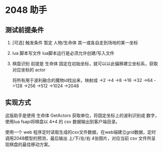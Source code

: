 # 2048 助手

## 测试前提条件

1. [可选] 触发条件
    暂定 人物/生命体 其一或各自走到场地的某一坐标

2. lua 脚本写文件
    lua脚本运行是必须允许创建/写入文件

3. 棋盘识别
    前提是 生命体 固定在初始坐标，就可以以此偏移建立坐标系，获取对应坐标的 actor

    将所有用于波利融合的魔物id找出来，映射成
    ->2
    ->4
    ->8
    ->16
    ->32
    ->64
    ->128
    ->256
    ->512
    ->1024
    ->2048

## 实现方式

这版助手是使用 生命体 GetActors 获取单位，将固定坐标上的波利识别成 数字，使用lua fsapi将棋盘以 4*4 的 csv 数据输出到客户端目录。

使用一个 web 程序定时读取生成的csv文件数据，在web端建立grid数据，定时调用2048模型的预测，最后输出 上/下/左/右 4张图片，对应当前 csv 文件所呈现棋盘的最佳移动方案。